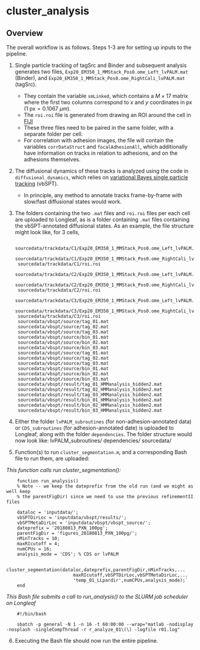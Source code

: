 # cluster_analysis

## Overview
The overall workflow is as follows. Steps 1-3 are for setting up inputs to the pipeline.
1. Single particle tracking of tagSrc and Binder and subsequent analysis generates two files, `Exp20_EM350_1_MMStack_Pos0.ome_Left_lvPALM.mat` (Binder), and `Exp20_EM350_1_MMStack_Pos0.ome_RightCali_lvPALM.mat` (tagSrc).
    - They contain the variable `smLinked`, which contains a $M\times 17$ matrix where the first two columns correspond to $x$ and $y$ coordinates in px ($1 \text{ px} = 0.1067\text{ } \mu m$).
    - The `roi.roi` file is generated from drawing an ROI around the cell in [FIJI](https://fiji.sc)
    - These three files need to be paired in the same folder, with a separate folder per cell.
    - For correlation with adhesion images, the file will contain the variables `corrDataStruct` and `focalAdhesionAll`, which additionally have information on tracks in relation to adhesions, and on the adhesions themselves.

2. The diffusional dynamics of these tracks is analyzed using the code in `diffusional_dynamics`, which relies on [variational Bayes single particle tracking](http://vbspt.sourceforge.net) (vbSPT).
    - In principle, any method to annotate tracks frame-by-frame with slow/fast diffusional states would work.

3. The folders containing the two `.mat` files and `roi.roi` files per each cell are uploaded to Longleaf, as is a folder containing `.mat` files containing the vbSPT-annotated diffusional states. As an example, the file structure might look like, for 3 cells,

        sourcedata/trackdata/C1/Exp20_EM350_1_MMStack_Pos0.ome_Left_lvPALM.mat
        sourcedata/trackdata/C1/Exp20_EM350_1_MMStack_Pos0.ome_RightCali_lvPALM.mat
        sourcedata/trackdata/C1/roi.roi
        sourcedata/trackdata/C2/Exp20_EM350_1_MMStack_Pos0.ome_Left_lvPALM.mat
        sourcedata/trackdata/C2/Exp20_EM350_1_MMStack_Pos0.ome_RightCali_lvPALM.mat
        sourcedata/trackdata/C2/roi.roi
        sourcedata/trackdata/C3/Exp20_EM350_1_MMStack_Pos0.ome_Left_lvPALM.mat
        sourcedata/trackdata/C3/Exp20_EM350_1_MMStack_Pos0.ome_RightCali_lvPALM.mat
        sourcedata/trackdata/C3/roi.roi
        sourcedata/vbspt/source/tag_01.mat
        sourcedata/vbspt/source/tag_02.mat
        sourcedata/vbspt/source/tag_03.mat
        sourcedata/vbspt/source/bin_01.mat
        sourcedata/vbspt/source/bin_02.mat
        sourcedata/vbspt/source/bin_03.mat
        sourcedata/vbspt/source/tag_01.mat
        sourcedata/vbspt/source/tag_02.mat
        sourcedata/vbspt/source/tag_03.mat
        sourcedata/vbspt/source/bin_01.mat
        sourcedata/vbspt/source/bin_02.mat
        sourcedata/vbspt/source/bin_03.mat
        sourcedata/vbspt/result/tag_01_HMManalysis_hidden2.mat
        sourcedata/vbspt/result/tag_02_HMManalysis_hidden2.mat
        sourcedata/vbspt/result/tag_03_HMManalysis_hidden2.mat
        sourcedata/vbspt/result/bin_01_HMManalysis_hidden2.mat
        sourcedata/vbspt/result/bin_02_HMManalysis_hidden2.mat
        sourcedata/vbspt/result/bin_03_HMManalysis_hidden2.mat

4. Either the folder `lvPALM_subroutines` (for non-adhesion-annotated data) or `CDS_subroutines` (for adhesion-annotated date) is uploaded to Longleaf, along with the folder `dependencies`. The folder structure would now look like:
        lvPALM_subroutines/
        dependencies/
        sourcedata/

5. Function(s) to run `cluster_segmentation.m`, and a corresponding Bash file to run them, are uploaded:

*This function calls run cluster_segmentation():*

        function run_analysis()
        % Note -- we keep the dateprefix from the old run (and we might as well keep
        % the parentFigDir) since we need to use the previous refinementII files

        dataloc = 'inputdata/';
        vbSPTDirLoc = 'inputdata/vbspt/results/';
        vbSPTMetaDirLoc = 'inputdata/vbspt/vbspt_source/';
        dateprefix = '20180813_PXN_100pg';
        parentFigDir = 'figures_20180813_PXN_100pg/';
        nMinTracks = 10;
        maxRIcutoff = 4;
        numCPUs = 16;
        analysis_mode = 'CDS'; % CDS or lvPALM

        cluster_segmentation(dataloc,dateprefix,parentFigDir,nMinTracks,...
                             maxRIcutoff,vbSPTDirLoc,vbSPTMetaDirLoc,...
                             'temp_01_LLpardir',numCPUs,analysis_mode);`
        end

*This Bash file submits a call to run_analysis() to the SLURM job scheduler on Longleaf*

        #!/bin/bash

        sbatch -p general -N 1 -n 16 -t 60:00:00 --wrap="matlab -nodisplay -nosplash -singleCompThread -r r_analyze_01\(\) -logfile r01.log"

6. Executing the Bash file should now run the entire pipeline.
